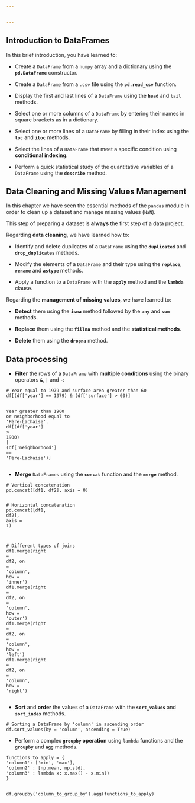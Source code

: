 ```yaml
---


---
```


<h2 id="introduction-to-dataframes">Introduction to DataFrames</h2>
<p>In this brief introduction, you have learned to:</p>
<ul>
<li>
<p>Create a  <code>DataFrame</code>  from a  <code>numpy</code>  array and a dictionary using the  <strong><code>pd.DataFrame</code></strong>  constructor.</p>
</li>
<li>
<p>Create a  <code>DataFrame</code>  from a  <code>.csv</code>  file using the  <strong><code>pd.read_csv</code></strong>  function.</p>
</li>
<li>
<p>Display the first and last lines of a  <code>DataFrame</code>  using the  <strong><code>head</code></strong>  and  <code>tail</code>  methods.</p>
</li>
<li>
<p>Select one or more columns of a  <code>DataFrame</code>  by entering their names in square brackets as in a dictionary.</p>
</li>
<li>
<p>Select one or more lines of a  <code>DataFrame</code>  by filling in their index using the  <strong><code>loc</code></strong>  and  <strong><code>iloc</code></strong>  methods.</p>
</li>
<li>
<p>Select the lines of a  <code>DataFrame</code>  that meet a specific condition using  <strong>conditional indexing</strong>.</p>
</li>
<li>
<p>Perform a quick statistical study of the quantitative variables of a  <code>DataFrame</code>  using the  <strong><code>describe</code></strong>  method.</p>
</li>
</ul>
<h2 id="data-cleaning-and-missing-values-management">Data Cleaning and Missing Values Management</h2>
<p>In this chapter we have seen the essential methods of the  <code>pandas</code>  module in order to clean up a dataset and manage missing values ​​(<code>NaN</code>).</p>
<p>This step of preparing a dataset is  <strong>always</strong>  the first step of a data project.</p>
<p>Regarding  <strong>data cleaning</strong>, we have learned how to:</p>
<ul>
<li>
<p>Identify and delete duplicates of a  <code>DataFrame</code>  using the  <strong><code>duplicated</code></strong>  and  <strong><code>drop_duplicates</code></strong>  methods.</p>
</li>
<li>
<p>Modify the elements of a  <code>DataFrame</code>  and their type using the  <strong><code>replace</code></strong>,  <strong><code>rename</code></strong>  and  <strong><code>astype</code></strong>  methods.</p>
</li>
<li>
<p>Apply a function to a  <code>DataFrame</code>  with the  <strong><code>apply</code></strong>  method and the  <strong><code>lambda</code></strong>  clause.</p>
</li>
</ul>
<p>Regarding the  <strong>management of missing values</strong>, we have learned to:</p>
<ul>
<li>
<p><strong>Detect</strong>  them using the  <strong><code>isna</code></strong>  method followed by the  <strong><code>any</code></strong>  and  <strong><code>sum</code></strong>  methods.</p>
</li>
<li>
<p><strong>Replace</strong>  them using the  <strong><code>fillna</code></strong>  method and the  <strong>statistical methods</strong>.</p>
</li>
<li>
<p><strong>Delete</strong>  them using the  <strong><code>dropna</code></strong>  method.</p>
</li>
</ul>
<h2 id="data-processing">Data processing</h2>
<ul>
<li><strong>Filter</strong>  the rows of a  <code>DataFrame</code>  with  <strong>multiple conditions</strong>  using the binary operators  <strong><code>&amp;</code></strong>,  <strong><code>|</code></strong>  and  <strong><code>-</code></strong>:</li>
</ul>
<pre class=" language-python"><code class="prism  language-python"><span class="token comment"># Year equal to 1979 and surface area greater than 60</span>
df<span class="token punctuation">[</span><span class="token punctuation">(</span>df<span class="token punctuation">[</span><span class="token string">'year'</span><span class="token punctuation">]</span> <span class="token operator">==</span> <span class="token number">1979</span><span class="token punctuation">)</span> <span class="token operator">&amp;</span> <span class="token punctuation">(</span>df<span class="token punctuation">[</span><span class="token string">'surface'</span><span class="token punctuation">]</span> <span class="token operator">&gt;</span> <span class="token number">60</span><span class="token punctuation">)</span><span class="token punctuation">]</span>

Year greater than <span class="token number">1900</span> <span class="token operator">or</span> neighborhood equal to <span class="token string">'Père-Lachaise'</span><span class="token punctuation">.</span>
df<span class="token punctuation">[</span><span class="token punctuation">(</span>df<span class="token punctuation">[</span><span class="token string">'year'</span><span class="token punctuation">]</span> <span class="token operator">&gt;</span> <span class="token number">1900</span><span class="token punctuation">)</span> <span class="token operator">|</span> <span class="token punctuation">(</span>df<span class="token punctuation">[</span><span class="token string">'neighborhood'</span><span class="token punctuation">]</span> <span class="token operator">==</span> <span class="token string">'Père-Lachaise'</span><span class="token punctuation">)</span><span class="token punctuation">]</span>
</code></pre>
<ul>
<li><strong>Merge</strong>  <code>DataFrames</code>  using the  <strong><code>concat</code></strong>  function and the  <strong><code>merge</code></strong>  method.</li>
</ul>
<pre class=" language-python"><code class="prism  language-python"><span class="token comment"># Vertical concatenation</span>
pd<span class="token punctuation">.</span>concat<span class="token punctuation">(</span><span class="token punctuation">[</span>df1<span class="token punctuation">,</span> df2<span class="token punctuation">]</span><span class="token punctuation">,</span> axis <span class="token operator">=</span> <span class="token number">0</span><span class="token punctuation">)</span>

<span class="token comment"># Horizontal concatenation</span>
pd<span class="token punctuation">.</span>concat<span class="token punctuation">(</span><span class="token punctuation">[</span>df1<span class="token punctuation">,</span> df2<span class="token punctuation">]</span><span class="token punctuation">,</span> axis <span class="token operator">=</span> <span class="token number">1</span><span class="token punctuation">)</span>

<span class="token comment"># Different types of joins</span>
df1<span class="token punctuation">.</span>merge<span class="token punctuation">(</span>right <span class="token operator">=</span> df2<span class="token punctuation">,</span> on <span class="token operator">=</span> <span class="token string">'column'</span><span class="token punctuation">,</span> how <span class="token operator">=</span> <span class="token string">'inner'</span><span class="token punctuation">)</span>
df1<span class="token punctuation">.</span>merge<span class="token punctuation">(</span>right <span class="token operator">=</span> df2<span class="token punctuation">,</span> on <span class="token operator">=</span> <span class="token string">'column'</span><span class="token punctuation">,</span> how <span class="token operator">=</span> <span class="token string">'outer'</span><span class="token punctuation">)</span>
df1<span class="token punctuation">.</span>merge<span class="token punctuation">(</span>right <span class="token operator">=</span> df2<span class="token punctuation">,</span> on <span class="token operator">=</span> <span class="token string">'column'</span><span class="token punctuation">,</span> how <span class="token operator">=</span> <span class="token string">'left'</span><span class="token punctuation">)</span>
df1<span class="token punctuation">.</span>merge<span class="token punctuation">(</span>right <span class="token operator">=</span> df2<span class="token punctuation">,</span> on <span class="token operator">=</span> <span class="token string">'column'</span><span class="token punctuation">,</span> how <span class="token operator">=</span> <span class="token string">'right'</span><span class="token punctuation">)</span>
</code></pre>
<ul>
<li><strong>Sort</strong>  and  <strong>order</strong>  the values of a  <code>DataFrame</code>  with the  <strong><code>sort_values</code></strong>  and  <strong><code>sort_index</code></strong>  methods.</li>
</ul>
<pre class=" language-python"><code class="prism  language-python"><span class="token comment"># Sorting a DataFrame by 'column' in ascending order</span>
df<span class="token punctuation">.</span>sort_values<span class="token punctuation">(</span>by <span class="token operator">=</span> <span class="token string">'column'</span><span class="token punctuation">,</span> ascending <span class="token operator">=</span> <span class="token boolean">True</span><span class="token punctuation">)</span>
</code></pre>
<ul>
<li>Perform a complex  <strong><code>groupby</code>  operation</strong>  using  <code>lambda</code>  functions and the  <strong><code>groupby</code></strong>  and  <strong><code>agg</code></strong>  methods.</li>
</ul>
<pre class=" language-py"><code class="prism  language-py">functions_to_apply <span class="token operator">=</span> <span class="token punctuation">{</span>
<span class="token string">'column1'</span><span class="token punctuation">:</span> <span class="token punctuation">[</span><span class="token string">'min'</span><span class="token punctuation">,</span> <span class="token string">'max'</span><span class="token punctuation">]</span><span class="token punctuation">,</span>
<span class="token string">'column2'</span> <span class="token punctuation">:</span> <span class="token punctuation">[</span>np<span class="token punctuation">.</span>mean<span class="token punctuation">,</span> np<span class="token punctuation">.</span>std<span class="token punctuation">]</span><span class="token punctuation">,</span>
<span class="token string">'column3'</span> <span class="token punctuation">:</span> <span class="token keyword">lambda</span> x<span class="token punctuation">:</span> x<span class="token punctuation">.</span><span class="token builtin">max</span><span class="token punctuation">(</span><span class="token punctuation">)</span> <span class="token operator">-</span> x<span class="token punctuation">.</span><span class="token builtin">min</span><span class="token punctuation">(</span><span class="token punctuation">)</span>
<span class="token punctuation">}</span>

df<span class="token punctuation">.</span>groupby<span class="token punctuation">(</span><span class="token string">'column_to_group_by'</span><span class="token punctuation">)</span><span class="token punctuation">.</span>agg<span class="token punctuation">(</span>functions_to_apply<span class="token punctuation">)</span>
</code></pre>

